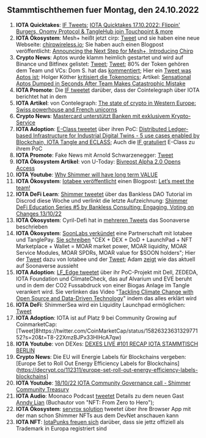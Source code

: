 ## Stammtischthemen fuer Montag, den 24.10.2022

1. **IOTA Quicktakes**: [IF Tweets](https://twitter.com/iota/status/1581933201383370758?s=20&t=ylHcB5SA9eQimW3bDmkMRg); [IOTA Quicktakes 17.10.2022: Flippin' Burgers, Onomy Protocol & TangleHub join Touchpoint & more](https://www.youtube.com/watch?v=3oYxsaXU4yo)
2. **IOTA Ökosystem**: Mesh+ heißt jetzt cirp: [Tweet](https://twitter.com/ChirpIoT/status/1582132344693080065?s=20&t=ylHcB5SA9eQimW3bDmkMRg) und sie haben eine neue Webseite: [chirpwireless.io](https://chirpwireless.io/); Sie haben auch einen Blogpost veröffentlicht: [Announcing the Next Step for Mesh+, Introducing Chirp](https://medium.com/p/announcing-the-next-step-for-mesh-introducing-chirp-3de7de5bc174)
3. **Crypto News**: Aptos wurde klamm heimlich gestartet und wird auf Binance und Bitfinex gelistet: [Tweet](https://twitter.com/binance/status/1582177548439474176?s=20&t=tCmyR7oucbX6jUVXX05I5A); [Tweet](https://twitter.com/bitfinex/status/1582174672505827329?s=20&t=ylHcB5SA9eQimW3bDmkMRg);  80% der Token gehören dem Team und VCs: Dom S. hat das [kommentiert](https://twitter.com/DomSchiener/status/1582256369486680064?s=20&t=ylHcB5SA9eQimW3bDmkMRg); Hier ein [Tweet was Aptos ist](https://twitter.com/tracecrypto1/status/1582088498479214592?s=20&t=ylHcB5SA9eQimW3bDmkMRg); Holger Köther [kritisiert die Tokenomics](https://twitter.com/HolgerKoether/status/1582301469759262720?s=20&t=tCmyR7oucbX6jUVXX05I5A); Artikel: [Sensational Aptos Dumped in Seconds After Team Makes Catastrophic Mistake](https://u.today/sensational-aptos-dumped-in-seconds-after-team-makes-catastrophic-mistake)
4. **IOTA Promote**: Die [IF tweetet](https://twitter.com/iota/status/1581943190763892737?s=20&t=ylHcB5SA9eQimW3bDmkMRg) darüber, dass der Cointelegraph über IOTA berichtet hat in dem
5. **IOTA Artikel**: von Contelegraph: [The state of crypto in Western Europe: Swiss powerhouse and French unicorns](https://cointelegraph.com/news/the-state-of-crypto-in-western-europe-swiss-powerhouse-and-french-unicorns)
6. **Crypto News**: [Mastercard unterstützt Banken mit exklusivem Krypto-Service](https://www.btc-echo.de/schlagzeilen/mastercard-unterstuetzt-banken-mit-exklusivem-krypto-service-152596/)
7. **IOTA Adoption**: [E-Class tweetet](https://twitter.com/eClassStandard/status/1582278163715219457?s=20&t=tCmyR7oucbX6jUVXX05I5A) über ihren PoC: [Distributed Ledger-based Infrastructure for Industrial Digital Twins - 5 use cases enabled by Blockchain, IOTA Tangle and ECLASS](https://aasregistry.eclass.eu/); Auch die [IF gratuliert](https://twitter.com/iota/status/1582348500368785411?s=20&t=ylHcB5SA9eQimW3bDmkMRg) E-Class zu ihrem PoC
8. **IOTA Promote**: Fake News mit Arnold Schwarzenegger: [Tweet](https://twitter.com/iotatokennews/status/1582293480772018176?s=20&t=tCmyR7oucbX6jUVXX05I5A)
9. **IOTA Ökosystem Artikel**: von U-Today: [Bivreost Alpha 2.0 Opens Access](https://u.today/press-releases/bivreost-alpha-20-opens-access)
10. **IOTA Youtube**: [Why Shimmer will have long term VALUE](https://www.youtube.com/watch?v=ewj0yqd4V2A)
11. **IOTA Ökosystem**: [Iotabee veröffentlicht](https://twitter.com/iotabee/status/1582333605581234176?s=20&t=ylHcB5SA9eQimW3bDmkMRg) einen Blogpost: [Let’s meet the team!](https://medium.com/@iotabee/lets-meet-the-team-b98d30d5c567)
12. **IOTA DeFi Learn**: [Shimmer tweetet](https://twitter.com/shimmernet/status/1582355836265197568?s=20&t=ylHcB5SA9eQimW3bDmkMRg) über das Bankless DAO Tutorial im Discrod diese Woche und verlinkt die letzte Aufzeichnung: [Shimmer DeFi Education Series #5 by Bankless Consulting: Engaging, Voting on Changes 13/10/22](https://www.youtube.com/watch?v=dSiVGdiKEVg)
13. **IOTA Ökosystem**: Cyril-Defi hat in [mehreren Tweets](https://twitter.com/cyrilXBT/status/1582417553434898436?s=20) das Soonaverse beschrieben
14. **IOTA Ökosystem**: [SoonLabs verkündet](https://twitter.com/soon_labs/status/1582611730898685953?s=20&t=KNnyO6df3JGWuBWVBc5adA) eine Partnerschaft mit Iotabee und TanglePay. [Sie schreiben](https://twitter.com/soon_labs/status/1582611732492472320?s=20&t=KNnyO6df3JGWuBWVBc5adA) "CEX + DEX + DoD + LaunchPad + NFT Marketplace + Wallet = MOAR market power, MOAR liquidity, MOAR Service Modules, MOAR SPDRs, MOAR value for $SOON holders"; Hier der [Tweet](https://twitter.com/iotabee/status/1582625036208607233?s=20&t=KNnyO6df3JGWuBWVBc5adA) dazu von Iotabee und der [Tweet](https://twitter.com/tanglepaycom/status/1582622117618909184?s=20&t=KNnyO6df3JGWuBWVBc5adA); Adam [zeigt](https://twitter.com/adam_unchained/status/1582615076233965568?s=20&t=KNnyO6df3JGWuBWVBc5adA) wie das aktuell auf Soonaverse aussieht
15. **IOTA Adoption**: [LF_Edge tweetet](https://twitter.com/LF_Edge/status/1582401373408493569?s=20&t=KNnyO6df3JGWuBWVBc5adA) über ihr PoC-Projekt mit Dell, ZEDEDA, IOTA Foundation und ClimateCheck, das auf Alvarium und EVE beruht und in dem der CO2 Fussabdruck von einer Biogas Anlage im Tangle verankert wird. Sie verlinken das Video "[Tackling Climate Change with Open Source and Data-Driven Technology](https://www.youtube.com/watch?v=XXEjSKJx_ys)" indem das alles erklärt wird
16. **IOTA DeFi**: ShimmerSea wird ein Liquidity Launchpad ermöglichen: [Tweet](https://twitter.com/ShimmerSeaDEX/status/1582612511332790275?s=20&t=N966XmtdkrOvv2g22Ez7KQ)
17. **IOTA Adoption**: IOTA ist auf Platz 9 bei Community Growing auf CoinmarketCap: [Tweet]8https://twitter.com/CoinMarketCap/status/1582632363132977152?s=20&t=T8-22XmzBJPx33HlHcA7qw)
18. **IOTA Youtube**: von DEXes: [DEXES LIVE #101 RECAP IOTA STAMMTISCH BERLIN](https://www.youtube.com/watch?v=hxaiAX_63x4)
19. **Crypto News**: Die EU will Energie Labels für Blockchains vergeben: [Europe Set to Roll Out Energy Efficiency Labels for Blockchains](https://decrypt.co/112311/europe-set-roll-out-energy-efficiency-labels-blockchains]
20. **IOTA Youtube**: [18/10/22 IOTA Community Governance call - Shimmer Community Treasury](https://www.youtube.com/watch?v=qcArU3gfyws)
21. **IOTA Audio**: Moonaco Podcast [tweetet](https://twitter.com/MoonacoPodcast/status/1582673055083827201?s=20&t=KNnyO6df3JGWuBWVBc5adA) Details zu dem neuen Gast [Anndy Lian](https://twitter.com/anndylian) (Buchautor von "NFT: From Zero to Hero");
22. **IOTA Ökosystem**: [servrox solution](https://twitter.com/servrox/status/1582697447486128129?s=20&t=KNnyO6df3JGWuBWVBc5adA) tweetet über ihre Browser App mit der man schon Shimmer NFTs aus dem DevNet anschauen kann
23. **IOTA NFT**: [IotaPunks freuen sich](https://twitter.com/IotaPunks_71/status/1582633392939859968?s=20&t=WQULqBEeIaH8RRvIbXyV3g) darüber, dass sie jettz offiziell als Trademark in Europa registriert sind

